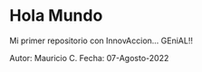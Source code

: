 # Hola Mundo
Mi primer repositorio con InnovAccion... GEniAL!!

Autor: Mauricio C.
Fecha: 07-Agosto-2022

